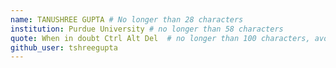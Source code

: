```yaml
---
name: TANUSHREE GUPTA # No longer than 28 characters
institution: Purdue University # no longer than 58 characters
quote: When in doubt Ctrl Alt Del  # no longer than 100 characters, avoid using quotes(") to guarantee the format remains the same.
github_user: tshreegupta
---
```

